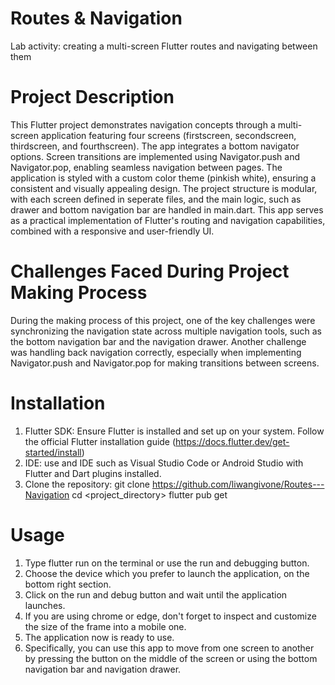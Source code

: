 # Routes & Navigation
 Lab activity: creating a multi-screen Flutter routes and navigating between them

# Project Description
 This Flutter project demonstrates navigation concepts through a multi-screen application featuring four screens (firstscreen, secondscreen, thirdscreen, and fourthscreen). The app integrates a bottom navigator options. Screen transitions are implemented using Navigator.push and Navigator.pop, enabling seamless navigation between pages. The application is styled with a custom color theme (pinkish white), ensuring a consistent and visually appealing design. The project structure is modular, with each screen defined in seperate files, and the main logic, such as drawer and bottom navigation bar are handled in main.dart. This app serves as a practical implementation of Flutter's routing and navigation capabilities, combined with a responsive and user-friendly UI.

# Challenges Faced During Project Making Process
 During the making process of this project, one of the key challenges were synchronizing the navigation state across multiple navigation tools, such as the bottom navigation bar and the navigation drawer. Another challenge was handling back navigation correctly, especially when implementing Navigator.push and Navigator.pop for making transitions between screens.

# Installation
 1. Flutter SDK: Ensure Flutter is installed and set up on your system. Follow the official Flutter installation guide (https://docs.flutter.dev/get-started/install)
 2. IDE: use and IDE such as Visual Studio Code or Android Studio with Flutter and Dart plugins installed.
 3. Clone the repository:
    git clone https://github.com/liwangivone/Routes---Navigation
    cd <project_directory>
    flutter pub get

# Usage
 1. Type flutter run on the terminal or use the run and debugging button.
 2. Choose the device which you prefer to launch the application, on the bottom right section.
 3. Click on the run and debug button and wait until the application launches.
 4. If you are using chrome or edge, don't forget to inspect and customize the size of the frame into a mobile one.
 5. The application now is ready to use.
 6. Specifically, you can use this app to move from one screen to another by pressing the button on the middle of the screen or using the bottom navigation bar and navigation drawer.
 
 
